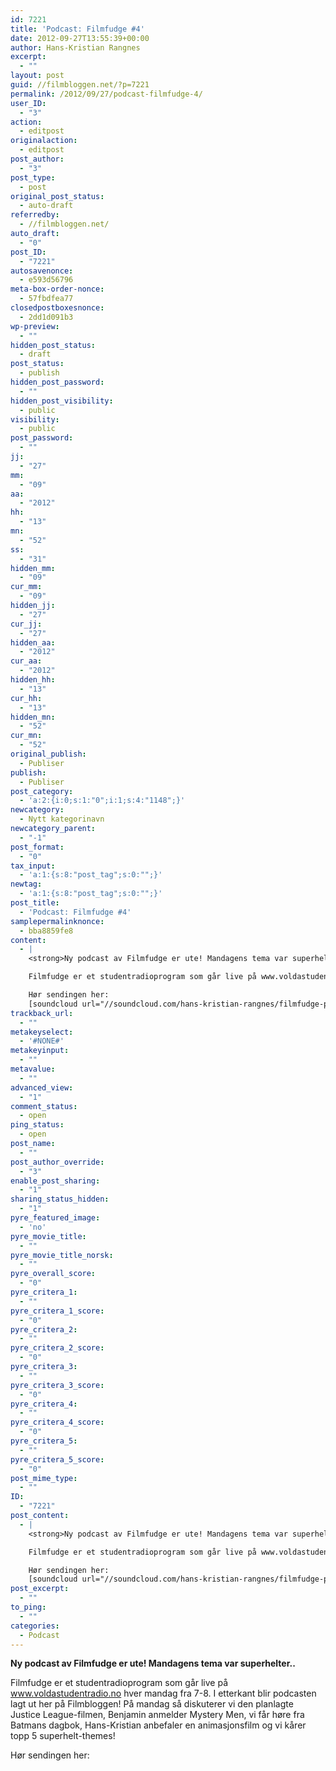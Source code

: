 ```yaml
---
id: 7221
title: 'Podcast: Filmfudge #4'
date: 2012-09-27T13:55:39+00:00
author: Hans-Kristian Rangnes
excerpt:
  - ""
layout: post
guid: //filmbloggen.net/?p=7221
permalink: /2012/09/27/podcast-filmfudge-4/
user_ID:
  - "3"
action:
  - editpost
originalaction:
  - editpost
post_author:
  - "3"
post_type:
  - post
original_post_status:
  - auto-draft
referredby:
  - //filmbloggen.net/
auto_draft:
  - "0"
post_ID:
  - "7221"
autosavenonce:
  - e593d56796
meta-box-order-nonce:
  - 57fbdfea77
closedpostboxesnonce:
  - 2dd1d091b3
wp-preview:
  - ""
hidden_post_status:
  - draft
post_status:
  - publish
hidden_post_password:
  - ""
hidden_post_visibility:
  - public
visibility:
  - public
post_password:
  - ""
jj:
  - "27"
mm:
  - "09"
aa:
  - "2012"
hh:
  - "13"
mn:
  - "52"
ss:
  - "31"
hidden_mm:
  - "09"
cur_mm:
  - "09"
hidden_jj:
  - "27"
cur_jj:
  - "27"
hidden_aa:
  - "2012"
cur_aa:
  - "2012"
hidden_hh:
  - "13"
cur_hh:
  - "13"
hidden_mn:
  - "52"
cur_mn:
  - "52"
original_publish:
  - Publiser
publish:
  - Publiser
post_category:
  - 'a:2:{i:0;s:1:"0";i:1;s:4:"1148";}'
newcategory:
  - Nytt kategorinavn
newcategory_parent:
  - "-1"
post_format:
  - "0"
tax_input:
  - 'a:1:{s:8:"post_tag";s:0:"";}'
newtag:
  - 'a:1:{s:8:"post_tag";s:0:"";}'
post_title:
  - 'Podcast: Filmfudge #4'
samplepermalinknonce:
  - bba8859fe8
content:
  - |
    <strong>Ny podcast av Filmfudge er ute! Mandagens tema var superhelter..</strong><!--more-->

    Filmfudge er et studentradioprogram som går live på www.voldastudentradio.no hver mandag fra 7-8. I etterkant blir podcasten lagt ut her på Filmbloggen! På mandag så diskuterer vi den planlagte Justice League-filmen, Benjamin anmelder Mystery Men, vi får høre fra Batmans dagbok, Hans-Kristian anbefaler en animasjonsfilm og vi kårer topp 5 superhelt-themes!

    Hør sendingen her:
    [soundcloud url="//soundcloud.com/hans-kristian-rangnes/filmfudge-podcast-sending-4" comments="true" auto_play="false" color="ff7700" width="100%" height="81"]
trackback_url:
  - ""
metakeyselect:
  - '#NONE#'
metakeyinput:
  - ""
metavalue:
  - ""
advanced_view:
  - "1"
comment_status:
  - open
ping_status:
  - open
post_name:
  - ""
post_author_override:
  - "3"
enable_post_sharing:
  - "1"
sharing_status_hidden:
  - "1"
pyre_featured_image:
  - 'no'
pyre_movie_title:
  - ""
pyre_movie_title_norsk:
  - ""
pyre_overall_score:
  - "0"
pyre_critera_1:
  - ""
pyre_critera_1_score:
  - "0"
pyre_critera_2:
  - ""
pyre_critera_2_score:
  - "0"
pyre_critera_3:
  - ""
pyre_critera_3_score:
  - "0"
pyre_critera_4:
  - ""
pyre_critera_4_score:
  - "0"
pyre_critera_5:
  - ""
pyre_critera_5_score:
  - "0"
post_mime_type:
  - ""
ID:
  - "7221"
post_content:
  - |
    <strong>Ny podcast av Filmfudge er ute! Mandagens tema var superhelter..</strong><!--more-->

    Filmfudge er et studentradioprogram som går live på www.voldastudentradio.no hver mandag fra 7-8. I etterkant blir podcasten lagt ut her på Filmbloggen! På mandag så diskuterer vi den planlagte Justice League-filmen, Benjamin anmelder Mystery Men, vi får høre fra Batmans dagbok, Hans-Kristian anbefaler en animasjonsfilm og vi kårer topp 5 superhelt-themes!

    Hør sendingen her:
    [soundcloud url="//soundcloud.com/hans-kristian-rangnes/filmfudge-podcast-sending-4" comments="true" auto_play="false" color="ff7700" width="100%" height="81"]
post_excerpt:
  - ""
to_ping:
  - ""
categories:
  - Podcast
---
```

**Ny podcast av Filmfudge er ute! Mandagens tema var superhelter..**<!--more-->

Filmfudge er et studentradioprogram som går live på www.voldastudentradio.no hver mandag fra 7-8. I etterkant blir podcasten lagt ut her på Filmbloggen! På mandag så diskuterer vi den planlagte Justice League-filmen, Benjamin anmelder Mystery Men, vi får høre fra Batmans dagbok, Hans-Kristian anbefaler en animasjonsfilm og vi kårer topp 5 superhelt-themes!

Hør sendingen her:
